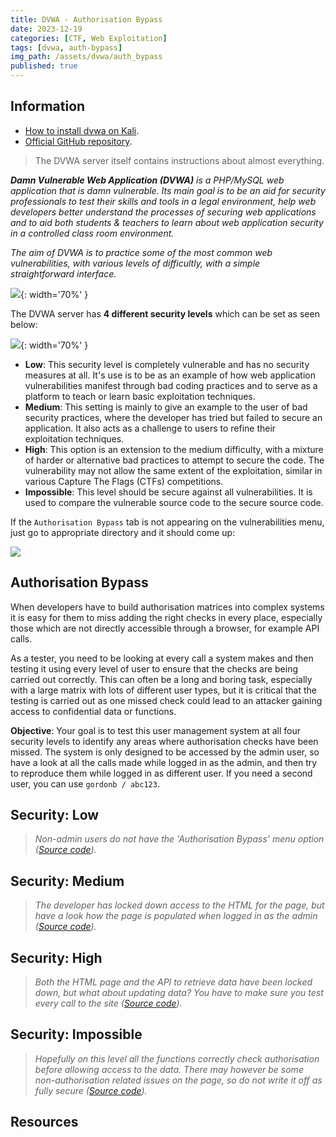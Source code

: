 ```yaml
---
title: DVWA - Authorisation Bypass
date: 2023-12-19
categories: [CTF, Web Exploitation]
tags: [dvwa, auth-bypass]
img_path: /assets/dvwa/auth_bypass
published: true
---
```


## Information

- [How to install dvwa on Kali](https://www.kali.org/tools/dvwa/).
- [Official GitHub repository](https://github.com/digininja/DVWA).

> The DVWA server itself contains instructions about almost everything.

_**Damn Vulnerable Web Application (DVWA)** is a PHP/MySQL web application that is damn vulnerable. Its main goal is to be an aid for security professionals to test their skills and tools in a legal environment, help web developers better understand the processes of securing web applications and to aid both students & teachers to learn about web application security in a controlled class room environment._

_The aim of DVWA is to practice some of the most common web vulnerabilities, with various levels of difficultly, with a simple straightforward interface._

![](dvwa_home.png){: width='70%' }

The DVWA server has **4 different security levels** which can be set as seen below:

![](security_levels.png){: width='70%' }

- **Low**: This security level is completely vulnerable and has no security measures at all. It's use is to be as an example of how web application vulnerabilities manifest through bad coding practices and to serve as a platform to teach or learn basic exploitation techniques.
- **Medium**: This setting is mainly to give an example to the user of bad security practices, where the developer has tried but failed to secure an application. It also acts as a challenge to users to refine their exploitation techniques.
- **High**: This option is an extension to the medium difficulty, with a mixture of harder or alternative bad practices to attempt to secure the code. The vulnerability may not allow the same extent of the exploitation, similar in various Capture The Flags (CTFs) competitions.
- **Impossible**: This level should be secure against all vulnerabilities. It is used to compare the vulnerable source code to the secure source code.

If the `Authorisation Bypass` tab is not appearing on the vulnerabilities menu, just go to appropriate directory and it should come up:

![](auth_bypass_dir.png)

## Authorisation Bypass

When developers have to build authorisation matrices into complex systems it is easy for them to miss adding the right checks in every place, especially those which are not directly accessible through a browser, for example API calls.

As a tester, you need to be looking at every call a system makes and then testing it using every level of user to ensure that the checks are being carried out correctly. This can often be a long and boring task, especially with a large matrix with lots of different user types, but it is critical that the testing is carried out as one missed check could lead to an attacker gaining access to confidential data or functions.

**Objective**: Your goal is to test this user management system at all four security levels to identify any areas where authorisation checks have been missed. The system is only designed to be accessed by the admin user, so have a look at all the calls made while logged in as the admin, and then try to reproduce them while logged in as different user. If you need a second user, you can use `gordonb / abc123`.

## Security: Low
> _Non-admin users do not have the 'Authorisation Bypass' menu option ([Source code](https://github.com/CSpanias/cspanias.github.io/blob/main/assets/dvwa/auth_bypass/auth_bypass_low_source.php))._



## Security: Medium
> _The developer has locked down access to the HTML for the page, but have a look how the page is populated when logged in as the admin ([Source code](https://github.com/CSpanias/cspanias.github.io/blob/main/assets/dvwa/auth_bypass/auth_bypass_medium_source.php))._



## Security: High
> _Both the HTML page and the API to retrieve data have been locked down, but what about updating data? You have to make sure you test every call to the site ([Source code](https://github.com/CSpanias/cspanias.github.io/blob/main/assets/dvwa/auth_bypass/auth_bypass_high_source.php))._



## Security: Impossible
> _Hopefully on this level all the functions correctly check authorisation before allowing access to the data. There may however be some non-authorisation related issues on the page, so do not write it off as fully secure ([Source code](https://github.com/CSpanias/cspanias.github.io/blob/main/assets/dvwa/auth_bypass/auth_bypass_impossible_source.php))._

## Resources

